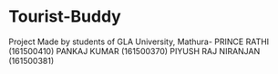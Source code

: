 # Tourist-Buddy
Project Made by students of GLA University, Mathura-
    PRINCE RATHI (161500410)
    PANKAJ KUMAR (161500370)
    PIYUSH RAJ NIRANJAN (161500381)
